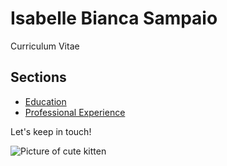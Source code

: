 # Isabelle Bianca Sampaio
Curriculum Vitae

## Sections
- [Education](education.md)
- [Professional Experience](experience.md)

Let's keep in touch!

![Picture of cute kitten](cute-kitten.jpg)
